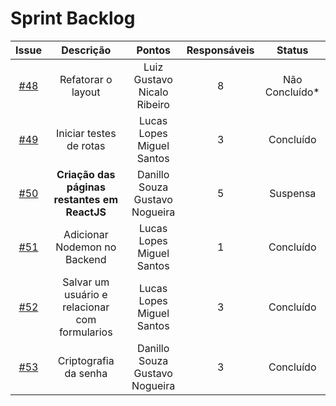 # Sprint Backlog
|Issue|Descrição|Pontos|Responsáveis|Status|
|:---:|:---:|:---:|:---:|:---:|
|[#48](https://github.com/fga-eps-mds/2019.2-Questmark/issues/48)|Refatorar o layout|Luiz Gustavo<br>Nicalo Ribeiro|8|Não Concluído*|
|[#49](https://github.com/fga-eps-mds/2019.2-Questmark/issues/49)|Iniciar testes de rotas|Lucas Lopes<br>Miguel Santos|3|Concluído|
|[#50](https://github.com/fga-eps-mds/2019.2-Questmark/issues/50)|**Criação das páginas restantes em ReactJS**|Danillo Souza<br>Gustavo Nogueira|5|Suspensa|
|[#51](https://github.com/fga-eps-mds/2019.2-Questmark/issues/51)|Adicionar Nodemon no Backend|Lucas Lopes<br>Miguel Santos|1|Concluído|
|[#52](https://github.com/fga-eps-mds/2019.2-Questmark/issues/52)|Salvar um usuário e relacionar com formularios|Lucas Lopes<br>Miguel Santos|3|Concluído|
|[#53](https://github.com/fga-eps-mds/2019.2-Questmark/issues/53)|Criptografia da senha|Danillo Souza<br>Gustavo Nogueira|3|Concluído|
